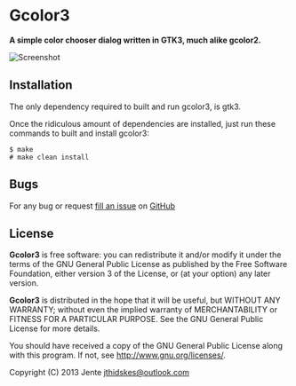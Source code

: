 Gcolor3
=========

**A simple color chooser dialog written in GTK3, much alike gcolor2.**

![Screenshot](https://github.com/Unia/gcolor3/raw/master/comparison.png "comparison")

Installation
------------

The only dependency required to built and run gcolor3, is gtk3.

Once the ridiculous amount of dependencies are installed, just run these commands to built and install gcolor3:

    $ make
    # make clean install

Bugs
----

For any bug or request [fill an issue][bug] on [GitHub][ghp]

  [bug]: https://github.com/Unia/gcolor3/issues
  [ghp]: https://github.com/Unia/gcolor3


License
-------
**Gcolor3** is free software: you can redistribute it and/or modify it under the terms of the GNU General Public License as published by the Free Software Foundation, either version 3 of the License, or (at your option) any later version.

**Gcolor3** is distributed in the hope that it will be useful, but WITHOUT ANY WARRANTY; without even the implied warranty of MERCHANTABILITY or FITNESS FOR A PARTICULAR PURPOSE. See the GNU General Public License for more details.

You should have received a copy of the GNU General Public License along with this program.  If not, see <http://www.gnu.org/licenses/>.

Copyright (C) 2013 Jente <jthidskes@outlook.com>
